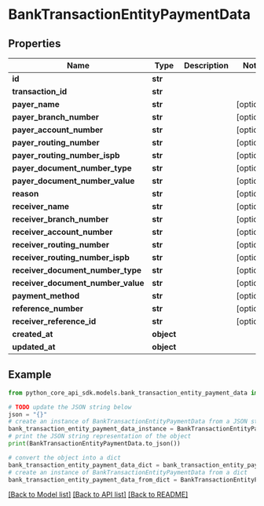# BankTransactionEntityPaymentData


## Properties

Name | Type | Description | Notes
------------ | ------------- | ------------- | -------------
**id** | **str** |  | 
**transaction_id** | **str** |  | 
**payer_name** | **str** |  | [optional] 
**payer_branch_number** | **str** |  | [optional] 
**payer_account_number** | **str** |  | [optional] 
**payer_routing_number** | **str** |  | [optional] 
**payer_routing_number_ispb** | **str** |  | [optional] 
**payer_document_number_type** | **str** |  | [optional] 
**payer_document_number_value** | **str** |  | [optional] 
**reason** | **str** |  | [optional] 
**receiver_name** | **str** |  | [optional] 
**receiver_branch_number** | **str** |  | [optional] 
**receiver_account_number** | **str** |  | [optional] 
**receiver_routing_number** | **str** |  | [optional] 
**receiver_routing_number_ispb** | **str** |  | [optional] 
**receiver_document_number_type** | **str** |  | [optional] 
**receiver_document_number_value** | **str** |  | [optional] 
**payment_method** | **str** |  | [optional] 
**reference_number** | **str** |  | [optional] 
**receiver_reference_id** | **str** |  | [optional] 
**created_at** | **object** |  | 
**updated_at** | **object** |  | 

## Example

```python
from python_core_api_sdk.models.bank_transaction_entity_payment_data import BankTransactionEntityPaymentData

# TODO update the JSON string below
json = "{}"
# create an instance of BankTransactionEntityPaymentData from a JSON string
bank_transaction_entity_payment_data_instance = BankTransactionEntityPaymentData.from_json(json)
# print the JSON string representation of the object
print(BankTransactionEntityPaymentData.to_json())

# convert the object into a dict
bank_transaction_entity_payment_data_dict = bank_transaction_entity_payment_data_instance.to_dict()
# create an instance of BankTransactionEntityPaymentData from a dict
bank_transaction_entity_payment_data_from_dict = BankTransactionEntityPaymentData.from_dict(bank_transaction_entity_payment_data_dict)
```
[[Back to Model list]](../README.md#documentation-for-models) [[Back to API list]](../README.md#documentation-for-api-endpoints) [[Back to README]](../README.md)


